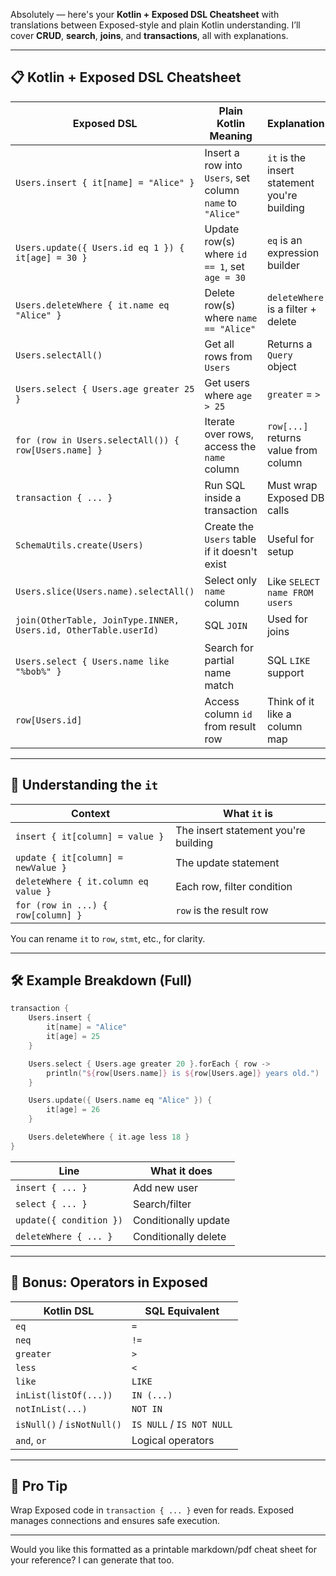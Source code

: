 Absolutely — here's your **Kotlin + Exposed DSL Cheatsheet** with translations between Exposed-style and plain Kotlin understanding. I’ll cover **CRUD**, **search**, **joins**, and **transactions**, all with explanations.

---

## 📋 Kotlin + Exposed DSL Cheatsheet

| **Exposed DSL**                                                 | **Plain Kotlin Meaning**                                  | **Explanation**                              |
| --------------------------------------------------------------- | --------------------------------------------------------- | -------------------------------------------- |
| `Users.insert { it[name] = "Alice" }`                           | Insert a row into `Users`, set column `name` to `"Alice"` | `it` is the insert statement you're building |
| `Users.update({ Users.id eq 1 }) { it[age] = 30 }`              | Update row(s) where `id == 1`, set `age = 30`             | `eq` is an expression builder                |
| `Users.deleteWhere { it.name eq "Alice" }`                      | Delete row(s) where `name == "Alice"`                     | `deleteWhere` is a filter + delete           |
| `Users.selectAll()`                                             | Get all rows from `Users`                                 | Returns a `Query` object                     |
| `Users.select { Users.age greater 25 }`                         | Get users where `age > 25`                                | `greater` = `>`                              |
| `for (row in Users.selectAll()) { row[Users.name] }`            | Iterate over rows, access the `name` column               | `row[...]` returns value from column         |
| `transaction { ... }`                                           | Run SQL inside a transaction                              | Must wrap Exposed DB calls                   |
| `SchemaUtils.create(Users)`                                     | Create the `Users` table if it doesn't exist              | Useful for setup                             |
| `Users.slice(Users.name).selectAll()`                           | Select only `name` column                                 | Like `SELECT name FROM users`                |
| `join(OtherTable, JoinType.INNER, Users.id, OtherTable.userId)` | SQL `JOIN`                                                | Used for joins                               |
| `Users.select { Users.name like "%bob%" }`                      | Search for partial name match                             | SQL `LIKE` support                           |
| `row[Users.id]`                                                 | Access column `id` from result row                        | Think of it like a column map                |

---

## 🧠 Understanding the `it`

| **Context**                          | **What `it` is**                     |
| ------------------------------------ | ------------------------------------ |
| `insert { it[column] = value }`      | The insert statement you're building |
| `update { it[column] = newValue }`   | The update statement                 |
| `deleteWhere { it.column eq value }` | Each row, filter condition           |
| `for (row in ...) { row[column] }`   | `row` is the result row              |

You can rename `it` to `row`, `stmt`, etc., for clarity.

---

## 🛠️ Example Breakdown (Full)

```kotlin
transaction {
    Users.insert {
        it[name] = "Alice"
        it[age] = 25
    }

    Users.select { Users.age greater 20 }.forEach { row ->
        println("${row[Users.name]} is ${row[Users.age]} years old.")
    }

    Users.update({ Users.name eq "Alice" }) {
        it[age] = 26
    }

    Users.deleteWhere { it.age less 18 }
}
```

| Line                    | What it does         |
| ----------------------- | -------------------- |
| `insert { ... }`        | Add new user         |
| `select { ... }`        | Search/filter        |
| `update({ condition })` | Conditionally update |
| `deleteWhere { ... }`   | Conditionally delete |

---

## 🧾 Bonus: Operators in Exposed

| Kotlin DSL                 | SQL Equivalent            |
| -------------------------- | ------------------------- |
| `eq`                       | `=`                       |
| `neq`                      | `!=`                      |
| `greater`                  | `>`                       |
| `less`                     | `<`                       |
| `like`                     | `LIKE`                    |
| `inList(listOf(...))`      | `IN (...)`                |
| `notInList(...)`           | `NOT IN`                  |
| `isNull()` / `isNotNull()` | `IS NULL` / `IS NOT NULL` |
| `and`, `or`                | Logical operators         |

---

## 🚀 Pro Tip

Wrap Exposed code in `transaction { ... }` even for reads. Exposed manages connections and ensures safe execution.

---

Would you like this formatted as a printable markdown/pdf cheat sheet for your reference? I can generate that too.
